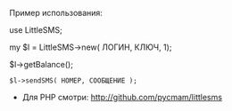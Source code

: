 
Пример использования:

  use LittleSMS;
  
  my $l = LittleSMS->new( ЛОГИН, КЛЮЧ, 1);
  
  $l->getBalance();
  
	$l->sendSMS( НОМЕР, СООБЩЕНИЕ );



* Для PHP смотри: http://github.com/pycmam/littlesms
